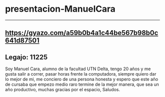 # presentacion-ManuelCara
------------------------------------
 https://gyazo.com/a59b0b4a1c44be567b98b0c641d87501
------------------------------------
Legajo: 11225
------------------------------------
Soy Manuel Cara, alumno de la facultad UTN Delta, tengo 20 años y me gusta salir a correr, pasar horas frente la computadora,
siempre quiero dar lo mejor de mi, me conciero de una persona honesta y espero que este año de cursaba que empezo medio raro termine
de la mejor manera, que sea un año productivo, muchas gracias por el espacio, Saludos.

